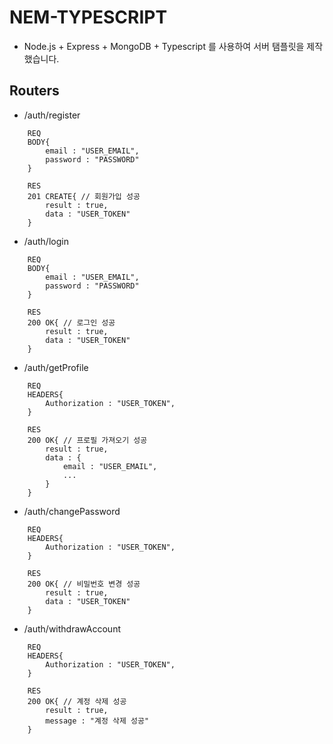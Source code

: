 # NEM-TYPESCRIPT
- Node.js + Express + MongoDB + Typescript 를 사용하여 서버 탬플릿을 제작했습니다.
## Routers
- /auth/register
```
    REQ
    BODY{
        email : "USER_EMAIL",
        password : "PASSWORD"
    }

    RES
    201 CREATE{ // 회원가입 성공
        result : true,
        data : "USER_TOKEN"
    }
```
- /auth/login
```
    REQ
    BODY{
        email : "USER_EMAIL",
        password : "PASSWORD"
    }

    RES
    200 OK{ // 로그인 성공
        result : true,
        data : "USER_TOKEN"
    }
```
- /auth/getProfile
```
    REQ
    HEADERS{
        Authorization : "USER_TOKEN",
    }

    RES
    200 OK{ // 프로필 가져오기 성공
        result : true,
        data : {
            email : "USER_EMAIL",
            ...
        }
    }
```
- /auth/changePassword
```
    REQ
    HEADERS{
        Authorization : "USER_TOKEN",
    }

    RES
    200 OK{ // 비밀번호 변경 성공
        result : true,
        data : "USER_TOKEN"
    }
```
- /auth/withdrawAccount
```
    REQ
    HEADERS{
        Authorization : "USER_TOKEN",
    }

    RES
    200 OK{ // 계정 삭제 성공
        result : true,
        message : "계정 삭제 성공"
    }
```